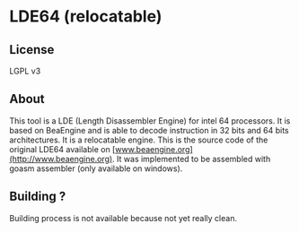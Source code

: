 # LDE64 (relocatable)

## License

LGPL v3


## About

This tool is a LDE (Length Disassembler Engine) for intel 64 processors. It is based on BeaEngine and is able to decode instruction in 32 bits and 64 bits architectures. It is a relocatable engine.
This is the source code of the original LDE64 available on [www.beaengine.org](http://www.beaengine.org). It was implemented to be assembled with goasm assembler (only available on windows).

## Building ?

Building process is not available because not yet really clean.


